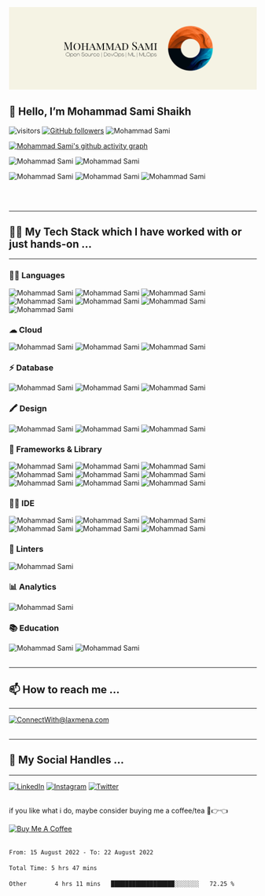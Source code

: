 ![Test Image 3](/assets/MohammadSami.png)

## 👋 Hello, I’m Mohammad Sami Shaikh

![visitors](https://visitor-badge.laobi.icu/badge?page_id=samishaikh6810.samishaikh6810) [![GitHub followers](https://img.shields.io/github/followers/samishaikh6810.svg?style=social&label=Follow)](https://github.com/samishaikh6810?tab=followers)
![Mohammad Sami](https://hits.seeyoufarm.com/api/count/incr/badge.svg?url=https%3A%2F%2Fgithub.com%2Fsamishaikh68101212%2Fhit-counter)

<!---
SamiShaikh6810/SamiShaikh6810 is a ✨ special ✨ repository because its `README.md` (this file) appears on your GitHub profile.
You can click the Preview link to take a look at your changes.
--->

<!-- Contribution Graph-->
[![Mohammad Sami's github activity graph](https://activity-graph.herokuapp.com/graph?username=samishaikh6810&theme=xcode&bg_color=0D1117&color=5BCDEC&line=5BCDEC&point=FFFFFF&hide_border=true)](https://github.com/samishaikh6810)

![Mohammad Sami](https://github-profile-summary-cards.vercel.app/api/cards/profile-details?username=samishaikh6810&theme=vue)
![Mohammad Sami](https://github-profile-trophy.vercel.app/?username=samishaikh6810)

![Mohammad Sami](https://github-readme-stats.vercel.app/api?username=samishaikh6810&show_icons=true&theme=dark&count_private=true&text_color=d3d3d3&icon_color=00E6FE&title_color=00E6FE)
![Mohammad Sami](https://github-readme-streak-stats.herokuapp.com/?user=samishaikh6810&theme=dark&theme=black-ice&stroke=0000)
![Mohammad Sami](https://github-readme-stats.vercel.app/api/top-langs/?username=samishaikh6810&layout=compact&theme=dark&langs_count=6&count_private=false&text_color=d3d3d3&title_color=00E6FE)

<!-- <p align="center">
<!-- <a href="https://github.com/SamiShaikh6810" title="Redirect's to Mohammad Sami's Github">
<img width="49%" src="https://github-readme-stats.vercel.app/api?username=samishaikh6810&show_icons=true&theme=dark&count_private=true&text_color=d3d3d3&icon_color=00E6FE&title_color=00E6FE" /></a> -->
  
<!-- <a href="https://github.com/SamiShaikh6810">
<img width="49%" title="Redirect's to Mohammad Sami Github" src="https://github-readme-streak-stats.herokuapp.com/?user=samishaikh6810&theme=dark&theme=black-ice&stroke=0000" /></a>

<a href ="https://github.com/SamiShaikh6810" title="Redirect's to Mohammad Sami's Github">
<img width="43%" src="https://github-readme-stats.vercel.app/api/top-langs/?username=samishaikh6810&layout=compact&theme=dark&langs_count=6&count_private=false&text_color=d3d3d3&title_color=00E6FE"/></a> --> 
<br/><br/>

***
## 👩‍💻 My Tech Stack which I have worked with or just hands-on ...
***

### 👩‍💻 Languages
![Mohammad Sami](https://img.shields.io/badge/C-00599C?style=for-the-badge&logo=c&logoColor=white)
![Mohammad Sami](https://img.shields.io/badge/C%2B%2B-00599C?style=for-the-badge&logo=c%2B%2B&logoColor=white)
![Mohammad Sami](https://img.shields.io/badge/CSS3-1572B6?style=for-the-badge&logo=css3&logoColor=white)
![Mohammad Sami](https://img.shields.io/badge/HTML5-E34F26?style=for-the-badge&logo=html5&logoColor=white)
![Mohammad Sami](https://img.shields.io/badge/JavaScript-323330?style=for-the-badge&logo=javascript&logoColor=F7DF1E)
![Mohammad Sami](https://img.shields.io/badge/json-5E5C5C?style=for-the-badge&logo=json&logoColor=white)
![Mohammad Sami](https://img.shields.io/badge/Python-FFD43B?style=for-the-badge&logo=python&logoColor=blue)

### ☁ Cloud
![Mohammad Sami](https://img.shields.io/badge/Amazon_AWS-FF9900?style=for-the-badge&logo=amazonaws&logoColor=white)
![Mohammad Sami](https://img.shields.io/badge/Google_Cloud-4285F4?style=for-the-badge&logo=google-cloud&logoColor=white)
![Mohammad Sami](https://img.shields.io/badge/Heroku-430098?style=for-the-badge&logo=heroku&logoColor=white)

### ⚡ Database
![Mohammad Sami](https://img.shields.io/badge/MySQL-005C84?style=for-the-badge&logo=mysql&logoColor=white)
![Mohammad Sami](https://img.shields.io/badge/MongoDB-4EA94B?style=for-the-badge&logo=mongodb&logoColor=white)
![Mohammad Sami](https://img.shields.io/badge/SQLite-07405E?style=for-the-badge&logo=sqlite&logoColor=white)

### 🖍 Design
![Mohammad Sami](https://img.shields.io/badge/Adobe%20Photoshop-31A8FF?style=for-the-badge&logo=Adobe%20Photoshop&logoColor=black)
![Mohammad Sami](https://img.shields.io/badge/Canva-%2300C4CC.svg?&style=for-the-badge&logo=Canva&logoColor=white)
![Mohammad Sami](https://img.shields.io/badge/Figma-F24E1E?style=for-the-badge&logo=figma&logoColor=white)

### 🚀 Frameworks & Library
![Mohammad Sami](https://img.shields.io/badge/Bootstrap-563D7C?style=for-the-badge&logo=bootstrap&logoColor=white)
![Mohammad Sami](https://img.shields.io/badge/Django-092E20?style=for-the-badge&logo=django&logoColor=green)
![Mohammad Sami](https://img.shields.io/badge/GitHub%20Pages-222222?style=for-the-badge&logo=GitHub%20Pages&logoColor=white)
![Mohammad Sami](https://img.shields.io/badge/Jupyter-F37626.svg?&style=for-the-badge&logo=Jupyter&logoColor=white)
![Mohammad Sami](https://img.shields.io/badge/npm-CB3837?style=for-the-badge&logo=npm&logoColor=white)
![Mohammad Sami](https://img.shields.io/badge/React-20232A?style=for-the-badge&logo=react&logoColor=61DAFB)
![Mohammad Sami](https://img.shields.io/badge/Sass-CC6699?style=for-the-badge&logo=sass&logoColor=white)
![Mohammad Sami](https://img.shields.io/badge/Tailwind_CSS-38B2AC?style=for-the-badge&logo=tailwind-css&logoColor=white)
![Mohammad Sami](https://img.shields.io/badge/Xampp-F37623?style=for-the-badge&logo=xampp&logoColor=white)

### 👩‍💻 IDE
![Mohammad Sami](https://img.shields.io/badge/Colab-F9AB00?style=for-the-badge&logo=googlecolab&color=525252)
![Mohammad Sami](https://img.shields.io/badge/Eclipse-2C2255?style=for-the-badge&logo=eclipse&logoColor=white)
![Mohammad Sami](https://img.shields.io/badge/IntelliJ_IDEA-000000.svg?style=for-the-badge&logo=intellij-idea&logoColor=white)
![Mohammad Sami](https://img.shields.io/badge/PyCharm-000000.svg?&style=for-the-badge&logo=PyCharm&logoColor=white)
![Mohammad Sami](https://img.shields.io/badge/sublime_text-%23575757.svg?&style=for-the-badge&logo=sublime-text&logoColor=important)
![Mohammad Sami](https://img.shields.io/badge/VSCode-0078D4?style=for-the-badge&logo=visual%20studio%20code&logoColor=white)

### 🧐 Linters
![Mohammad Sami](https://img.shields.io/badge/prettier-1A2C34?style=for-the-badge&logo=prettier&logoColor=F7BA3E)

### 📊 Analytics
![Mohammad Sami](https://img.shields.io/badge/WakaTime-000000?style=for-the-badge&logo=WakaTime&logoColor=white)

### 📚 Education
![Mohammad Sami](https://img.shields.io/badge/Coursera-0056D2?style=for-the-badge&logo=Coursera&logoColor=white)
![Mohammad Sami](https://img.shields.io/badge/Udemy-EC5252?style=for-the-badge&logo=Udemy&logoColor=white)
<br/><br/>

***
## 📫 How to reach me ...
***
<a href="mailto:mohammadsami@duck.com">![ConnectWith@laxmena.com](https://img.shields.io/badge/Gmail-D14836?style=for-the-badge&logo=gmail&logoColor=white)</a>
<br/><br/>

***
## 📱 My Social Handles ...
***

<a href="https://www.linkedin.com/in/1-from-ummah/">![LinkedIn](https://img.shields.io/badge/LinkedIn-0077B5?style=for-the-badge&logo=linkedin&logoColor=white)</a>
<a href="https://www.instagram.com/1_from_ummah/">![Instagram](https://img.shields.io/badge/Instagram-ea3991?style=for-the-badge&logo=instagram&logoColor=white)</a>
<a href="https://www.twitter.com/MSamiDev/">![Twitter](https://img.shields.io/badge/Twitter-3091f3?style=for-the-badge&logo=twitter&logoColor=white)</a>
<br/><br/>


if you like what i do, maybe consider buying me a coffee/tea 🥺👉👈

<a href="https://www.buymeacoffee.com/MohammadSami" target="_blank"><img src="https://cdn.buymeacoffee.com/buttons/v2/default-yellow.png" alt="Buy Me A Coffee" style="height: 60px !important;width: 217px !important;" ></a>
<br/><br/>

<!--START_SECTION:waka-->

```text
From: 15 August 2022 - To: 22 August 2022

Total Time: 5 hrs 47 mins

Other        4 hrs 11 mins   ██████████████████░░░░░░░   72.25 %
```

<!--END_SECTION:waka-->
